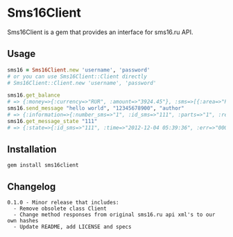 # Sms16Client

Sms16Client is a gem that provides an interface for sms16.ru API.

## Usage

```ruby
sms16 = Sms16Client.new 'username', 'password'
# or you can use Sms16Client::Client directly
# Sms16Client::Client.new 'username', 'password'

sms16.get_balance
# => {:money=>{:currency=>"RUR", :amount=>"3924.45"}, :sms=>[{:area=>"Россия", :amount=>"26163"}, {:area=>"Украина", :amount=>"0"}]}
sms16.send_message "hello world", "12345678900", "author"
# => {:information=>{:number_sms=>"1", :id_sms=>"111", :parts=>"1", :response=>"send"}}
sms16.get_message_state "111"
# => {:state=>{:id_sms=>"111", :time=>"2012-12-04 05:39:36", :err=>"000", :response=>"deliver"}}
```

## Installation

    gem install sms16client

## Changelog

    0.1.0 - Minor release that includes:
      - Remove obsolete class Client
      - Change method responses from original sms16.ru api xml's to our own hashes
      - Update README, add LICENSE and specs
